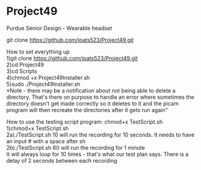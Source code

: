 # Project49

Purdue Senior Design - Wearable headset  

git clone https://github.com/jpats523/Project49.git  

How to set everything up  
1)git clone https://github.com/jpats523/Project49.git  
2)cd Project49  
3)cd Scripts  
4)chmod +x Project49Installer.sh  
5)sudo ./Project49Installer.sh  
*Note - there may be a notification about not being able to delete a directory. That's there on purpose to handle an error where sometimes the directory doesn't get made correctly so it deletes to it and the picam program will then recreate the directories after it gets run again"  
  
How to use the testing script program: chmod+x TestScript.sh  
1)chmod+x TestScript.sh  
2a)./TestScript.sh 10 will run the recording for 10 seconds. It needs to have an input # with a space after sh  
2b)./TestScript.sh 60 will run the recording for 1 minute  
It will always loop for 10 times - that's what our test plan says. There is a delay of 2 seconds between each recording  



